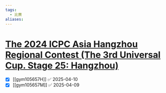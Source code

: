 ```yaml
---
tags:
  - 比赛
aliases:
---
```

# [The 2024 ICPC Asia Hangzhou Regional Contest (The 3rd Universal Cup. Stage 25: Hangzhou)](https://codeforces.com/gym/105657)

- [x] [[gym105657H]] ✅ 2025-04-10
- [x] [[gym105657M]] ✅ 2025-04-09
